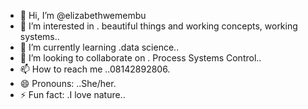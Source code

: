 - 👋 Hi, I’m @elizabethwemembu
- 👀 I’m interested in . beautiful things and working concepts, working systems..
- 🌱 I’m currently learning .data science..
- 💞️ I’m looking to collaborate on . Process Systems Control..
- 📫 How to reach me ..08142892806.
- 😄 Pronouns: ..She/her.
- ⚡ Fun fact: .I love nature..

<!---
elizabethwemembu/elizabethwemembu is a ✨ special ✨ repository because its `README.md` (this file) appears on your GitHub profile.
You can click the Preview link to take a look at your changes.
--->
